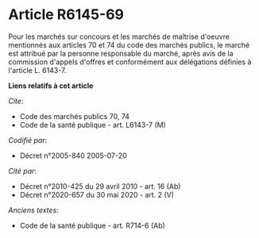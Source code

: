 # Article R6145-69

Pour les marchés sur concours et les marchés de maîtrise d'oeuvre mentionnés aux articles 70 et 74 du code des marchés
publics, le marché est attribué par la personne responsable du marché, après avis de la commission d'appels d'offres et
conformément aux délégations définies à l'article L. 6143-7.

**Liens relatifs à cet article**

_Cite_:

  - Code des marchés publics 70, 74
  - Code de la santé publique - art. L6143-7 (M)

_Codifié par_:

  - Décret n°2005-840 2005-07-20

_Cité par_:

  - Décret n°2010-425 du 29 avril 2010 - art. 16 (Ab)
  - Décret n°2020-657 du 30 mai 2020 - art. 2 (V)

_Anciens textes_:

  - Code de la santé publique - art. R714-6 (Ab)
